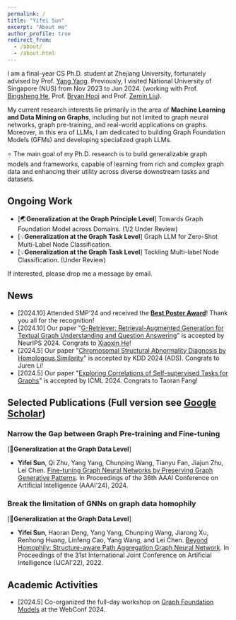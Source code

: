 ```yaml
---
permalink: /
title: "Yifei Sun"
excerpt: "About me"
author_profile: true
redirect_from: 
  - /about/
  - /about.html
---
```


I am a final-year CS Ph.D. student at Zhejiang University, fortunately advised by Prof. [Yang Yang](http://yangy.org/). Previously, I visited National University of Singapore (NUS) from Nov 2023 to Jun 2024. (working with Prof. [Bingsheng He](https://www.comp.nus.edu.sg/~hebs/), Prof. [Bryan Hooi](https://bhooi.github.io/) and Prof. [Zemin Liu](https://zemin-liu.github.io/)).

My current research interests lie primarily in the area of **Machine Learning and Data Mining on Graphs**, including but not limited to graph neural networks, graph pre-training, and real-world applications on graphs. Moreover, in this era of LLMs, I am dedicated to building Graph Foundation Models (GFMs) and developing specialized graph LLMs.

⭐️ The main goal of my Ph.D. research is to build generalizable graph models and frameworks, capable of learning from rich and complex graph data and enhancing their utility across diverse downstream tasks and datasets.




Ongoing Work
------

- [🌏**Generalization at the Graph Principle Level**] Towards Graph Foundation Model across Domains. (1/2 Under Review)
- [💡**Generalization at the Graph Task Level**] Graph LLM for Zero-Shot Multi-Label Node Classification.
- [💡**Generalization at the Graph Task Level**] Tackling Multi-label Node Classification. (Under Review)
  
If interested, please drop me a message by email.

News
------

- [2024.10] Attended SMP'24 and received the [**Best Poster Award**](https://mp.weixin.qq.com/s/7z6ehuyRZJb2CkSUtOvMww)! Thank you all for the recognition!
- [2024.10] Our paper "[G-Retriever: Retrieval-Augmented Generation for Textual Graph Understanding and Question Answering](https://arxiv.org/abs/2402.07630)" is accepted by NeurIPS 2024. Congrats to [Xiaoxin He](https://xiaoxinhe.github.io/)!
- [2024.5] Our paper "[Chromosomal Structural Abnormality Diagnosis by Homologous Similarity](https://arxiv.org/abs/2407.08204)" is accepted by KDD 2024 (ADS). Congrats to Juren Li!
- [2024.5] Our paper "[Exploring Correlations of Self-supervised Tasks for Graphs](https://arxiv.org/abs/2405.04245)" is accepted by ICML 2024. Congrats to Taoran Fang!

Selected Publications (Full version see [Google Scholar](https://scholar.google.com/citations?user=9mxdFawAAAAJ))
------

### Narrow the Gap between Graph Pre-training and Fine-tuning

[🎈**Generalization at the Graph Data Level**]

- **Yifei Sun**, Qi Zhu, Yang Yang, Chunping Wang, Tianyu Fan, Jiajun Zhu, Lei Chen. [Fine-tuning Graph Neural Networks by Preserving Graph Generative Patterns](https://arxiv.org/abs/2312.13583). In Proceedings of the 36th AAAI Conference on Artificial Intelligence (AAAI'24), 2024.

### Break the limitation of GNNs on graph data homophily

[🎈**Generalization at the Graph Data Level**]

- **Yifei Sun**, Haoran Deng, Yang Yang, Chunping Wang, Jiarong Xu, Renhong Huang, Linfeng Cao, Yang Wang, and Lei Chen. [Beyond Homophily: Structure-aware Path Aggregation Graph Neural Network](https://www.ijcai.org/proceedings/2022/0310.pdf). In Proceedings of the 31st International Joint Conference on Artificial Intelligence (IJCAI'22), 2022.

Academic Activities
------

- [2024.5] Co-organized the full-day workshop on [Graph Foundation Models](https://www.www24gfm.com/) at the WebConf 2024.
